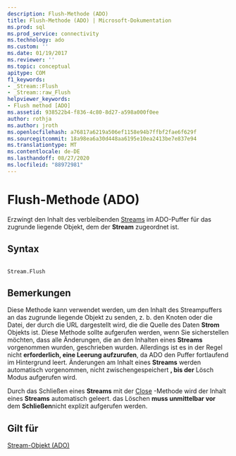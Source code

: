 ```yaml
---
description: Flush-Methode (ADO)
title: Flush-Methode (ADO) | Microsoft-Dokumentation
ms.prod: sql
ms.prod_service: connectivity
ms.technology: ado
ms.custom: ''
ms.date: 01/19/2017
ms.reviewer: ''
ms.topic: conceptual
apitype: COM
f1_keywords:
- _Stream::Flush
- _Stream::raw_Flush
helpviewer_keywords:
- Flush method [ADO]
ms.assetid: 938522b4-f836-4c80-8d27-a598a000f0ee
author: rothja
ms.author: jroth
ms.openlocfilehash: a76817a6219a506ef1158e94b7ffbf2fae6f629f
ms.sourcegitcommit: 18a98ea6a30d448aa6195e10ea2413be7e837e94
ms.translationtype: MT
ms.contentlocale: de-DE
ms.lasthandoff: 08/27/2020
ms.locfileid: "88972981"
---
```

# <a name="flush-method-ado"></a>Flush-Methode (ADO)
Erzwingt den Inhalt des verbleibenden [Streams](./stream-object-ado.md) im ADO-Puffer für das zugrunde liegende Objekt, dem der **Stream** zugeordnet ist.  
  
## <a name="syntax"></a>Syntax  
  
```  
  
Stream.Flush  
```  
  
## <a name="remarks"></a>Bemerkungen  
 Diese Methode kann verwendet werden, um den Inhalt des Streampuffers an das zugrunde liegende Objekt zu senden, z. b. den Knoten oder die Datei, der durch die URL dargestellt wird, die die Quelle des Daten **Strom** Objekts ist. Diese Methode sollte aufgerufen werden, wenn Sie sicherstellen möchten, dass alle Änderungen, die an den Inhalten eines **Streams** vorgenommen wurden, geschrieben wurden. Allerdings ist es in der Regel nicht **erforderlich, eine Leerung aufzurufen**, da ADO den Puffer fortlaufend im Hintergrund leert. Änderungen am Inhalt eines **Streams** werden automatisch vorgenommen, nicht zwischengespeichert **, bis der** Lösch Modus aufgerufen wird.  
  
 Durch das Schließen eines **Streams** mit der [Close](./close-method-ado.md) -Methode wird der Inhalt eines **Streams** automatisch geleert. das Löschen **muss unmittelbar vor** dem **Schließen**nicht explizit aufgerufen werden.  
  
## <a name="applies-to"></a>Gilt für  
 [Stream-Objekt (ADO)](./stream-object-ado.md)